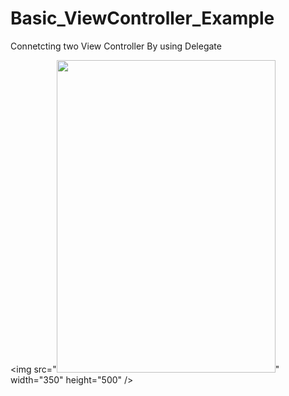 # Basic_ViewController_Example
Connetcting two View Controller By using Delegate


<img src="<img src="https://github.com/nazlicancay/Unity_Shooter_Game/blob/main/movie_001.gif?raw=true" width="350" height="500"  />" width="350" height="500"  />
